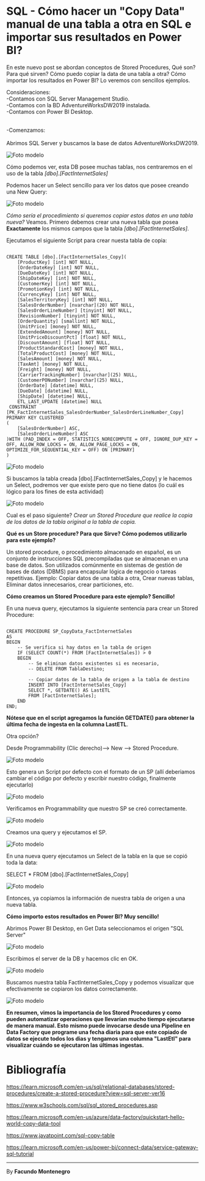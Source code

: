 # SQL - Cómo hacer un "Copy Data" manual de una tabla a otra en SQL e importar sus resultados en Power BI?


En este nuevo post se abordan conceptos de Stored Procedures, Qué son? Para qué sirven? Cómo puedo copiar la data de una tabla a otra? Cómo importar los resultados en Power BI? Lo veremos con sencillos ejemplos.

Consideraciones:<br />
-Contamos con SQL Server Management Studio.<br />
-Contamos con la BD AdventureWorksDW2019 instalada.<br />
-Contamos con Power BI Desktop.
<br /> 


<br />
-Comenzamos: <br />
<br />
Abrimos SQL Server y buscamos la base de datos AdventureWorksDW2019.

![Foto modelo](captura1.png)


Cómo podemos ver, esta DB posee muchas tablas, nos centraremos en el uso de la tabla *[dbo].[FactInternetSales]*

Podemos hacer un Select sencillo para ver los datos que posee creando una New Query:

![Foto modelo](captura2.png)

*Cómo sería el procedimiento si queremos copiar estos datos en una tabla nueva?* Veamos. Primero debemos crear una nueva tabla que posea **Exactamente** los mismos campos que la tabla *[dbo].[FactInternetSales]*.

Ejecutamos el siguiente Script para crear nuesta tabla de copia:

<pre><code>
CREATE TABLE [dbo].[FactInternetSales_Copy](
	[ProductKey] [int] NOT NULL,
	[OrderDateKey] [int] NOT NULL,
	[DueDateKey] [int] NOT NULL,
	[ShipDateKey] [int] NOT NULL,
	[CustomerKey] [int] NOT NULL,
	[PromotionKey] [int] NOT NULL,
	[CurrencyKey] [int] NOT NULL,
	[SalesTerritoryKey] [int] NOT NULL,
	[SalesOrderNumber] [nvarchar](20) NOT NULL,
	[SalesOrderLineNumber] [tinyint] NOT NULL,
	[RevisionNumber] [tinyint] NOT NULL,
	[OrderQuantity] [smallint] NOT NULL,
	[UnitPrice] [money] NOT NULL,
	[ExtendedAmount] [money] NOT NULL,
	[UnitPriceDiscountPct] [float] NOT NULL,
	[DiscountAmount] [float] NOT NULL,
	[ProductStandardCost] [money] NOT NULL,
	[TotalProductCost] [money] NOT NULL,
	[SalesAmount] [money] NOT NULL,
	[TaxAmt] [money] NOT NULL,
	[Freight] [money] NOT NULL,
	[CarrierTrackingNumber] [nvarchar](25) NULL,
	[CustomerPONumber] [nvarchar](25) NULL,
	[OrderDate] [datetime] NULL,
	[DueDate] [datetime] NULL,
	[ShipDate] [datetime] NULL,
	ETL_LAST_UPDATE [datetime] NULL
 CONSTRAINT [PK_FactInternetSales_SalesOrderNumber_SalesOrderLineNumber_Copy] PRIMARY KEY CLUSTERED 
(
	[SalesOrderNumber] ASC,
	[SalesOrderLineNumber] ASC
)WITH (PAD_INDEX = OFF, STATISTICS_NORECOMPUTE = OFF, IGNORE_DUP_KEY = OFF, ALLOW_ROW_LOCKS = ON, ALLOW_PAGE_LOCKS = ON, OPTIMIZE_FOR_SEQUENTIAL_KEY = OFF) ON [PRIMARY]
) 
</code></pre>

![Foto modelo](captura3.png)

Si buscamos la tabla creada [dbo].[FactInternetSales_Copy] y le hacemos un Select, podremos ver que existe pero que no tiene datos (lo cuál es lógico para los fines de esta actividad)

![Foto modelo](captura4.png)

Cual es el paso siguiente? *Crear un Stored Procedure que realice la copia de los datos de la tabla original a la tabla de copia.*

**Qué es un Store procedure? Para que Sirve? Cómo podemos utilizarlo para este ejemplo?**

Un stored procedure, o procedimiento almacenado en español, es un conjunto de instrucciones SQL precompiladas que se almacenan en una base de datos. Son utilizados comúnmente en sistemas de gestión de bases de datos (DBMS) para encapsular lógica de negocio o tareas repetitivas. Ejemplo: Copiar datos de una tabla a otra, Crear nuevas tablas, Eliminar datos innecesarios, crear particiones, etc.

**Cómo creamos un Stored Procedure para este ejemplo? Sencillo!**

En una nueva query, ejecutamos la siguiente sentencia para crear un Stored Procedure:

<pre><code>
CREATE PROCEDURE SP_CopyData_FactInternetSales
AS
BEGIN
    -- Se verifica si hay datos en la tabla de origen
    IF (SELECT COUNT(*) FROM [FactInternetSales]) > 0
    BEGIN
        -- Se eliminan datos existentes si es necesario,
        -- DELETE FROM TablaDestino;

        -- Copiar datos de la tabla de origen a la tabla de destino
        INSERT INTO [FactInternetSales_Copy]
        SELECT *, GETDATE() AS LastETL
        FROM [FactInternetSales];
    END
END;
</code></pre>

**Nótese que en el script agregamos la función GETDATE() para obtener la última fecha de ingesta en la columna LastETL**.

Otra opción? 

Desde Programmability (Clic derecho)--> New --> Stored Procedure.

![Foto modelo](captura5.png)

Esto genera un Script por defecto con el formato de un SP (allí deberiamos cambiar el código por defecto y escribir nuestro código, finalmente ejecutarlo)

![Foto modelo](captura10.png)

Verificamos en Programmability que nuestro SP se creó correctamente.

![Foto modelo](captura11.png)

Creamos una query y ejecutamos el SP.

![Foto modelo](captura12.png)

En una nueva query ejecutamos un Select de la tabla en la que se copió toda la data:

SELECT * FROM [dbo].[FactInternetSales_Copy]

![Foto modelo](captura13.png)

Entonces, ya copiamos la información de nuestra tabla de origen a una nueva tabla.

**Cómo importo estos resultados en Power BI? Muy sencillo!**

Abrimos Power BI Desktop, en Get Data seleccionamos el origen "SQL Server"

![Foto modelo](captura14.png)

Escribimos el server de la DB y hacemos clic en OK.

![Foto modelo](captura15.png)

Buscamos nuestra tabla FactInternetSales_Copy y podemos visualizar que efectivamente se copiaron los datos correctamente.

![Foto modelo](captura16.png)


**En resumen, vimos la importancia de los Stored Procedures y como pueden automatizar operaciones que llevarían mucho tiempo ejecutarse de manera manual. Esto mismo puede invocarse desde una Pipeline en Data Factory que programe una fecha diaria para que este copiado de datos se ejecute todos los dias y tengamos una columna "LastEtl" para visualizar cuándo se ejecutaron las últimas ingestas.**


# Bibliografía

https://learn.microsoft.com/en-us/sql/relational-databases/stored-procedures/create-a-stored-procedure?view=sql-server-ver16

https://www.w3schools.com/sql/sql_stored_procedures.asp

https://learn.microsoft.com/en-us/azure/data-factory/quickstart-hello-world-copy-data-tool

https://www.javatpoint.com/sql-copy-table

https://learn.microsoft.com/en-us/power-bi/connect-data/service-gateway-sql-tutorial

---
By **Facundo Montenegro**

